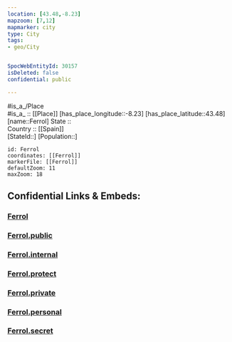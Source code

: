 ```yaml
---
location: [43.48,-8.23] 
mapzoom: [7,12] 
mapmarker: city 
type: City
tags:
- geo/City


SpocWebEntityId: 30157
isDeleted: false
confidential: public

---
```

#is_a_/Place  
#is_a_ :: [[Place]] 
[has_place_longitude::-8.23] 
[has_place_latitude::43.48] 
[name::Ferrol] 
State ::  
Country :: [[Spain]]  
[StateId::] 
[Population::] 



```leaflet
id: Ferrol
coordinates: [[Ferrol]] 
markerFile: [[Ferrol]] 
defaultZoom: 11 
maxZoom: 18
```


## Confidential Links & Embeds: 

### [Ferrol](/_Standards/Earth/Continent/Europe/Europe~South/Spain/City/Ferrol.md) 

### [Ferrol.public](/_public/Earth/Continent/Europe/Europe~South/Spain/City/Ferrol.public.md) 

### [Ferrol.internal](/_internal/Earth/Continent/Europe/Europe~South/Spain/City/Ferrol.internal.md) 

### [Ferrol.protect](/_protect/Earth/Continent/Europe/Europe~South/Spain/City/Ferrol.protect.md) 

### [Ferrol.private](/_private/Earth/Continent/Europe/Europe~South/Spain/City/Ferrol.private.md) 

### [Ferrol.personal](/_personal/Earth/Continent/Europe/Europe~South/Spain/City/Ferrol.personal.md) 

### [Ferrol.secret](/_secret/Earth/Continent/Europe/Europe~South/Spain/City/Ferrol.secret.md)

